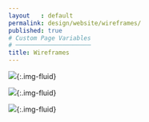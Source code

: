 ```yaml
---
layout   : default
permalink: design/website/wireframes/
published: true
# Custom Page Variables
# ─────────────────────
title: Wireframes
---
```

![](../../../images/wireframe_website_concepts.png){:.img-fluid}

![](../../../images/wireframe_website_contact.png){:.img-fluid}

![](../../../images/wireframe_website_home.png){:.img-fluid}